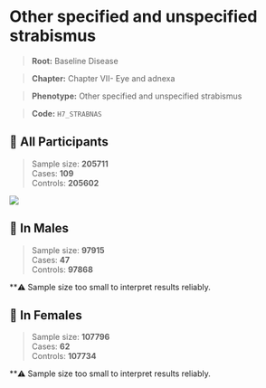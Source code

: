 # Other specified and unspecified strabismus

> **Root:** Baseline Disease  

> **Chapter:** Chapter VII- Eye and adnexa  

> **Phenotype:** Other specified and unspecified strabismus  

> **Code:** `H7_STRABNAS`

## 🧪 All Participants  
> Sample size: **205711**  
> Cases: **109**  
> Controls: **205602**
<img src="/Disease/Figures/ALL/Baseline/H7_STRABNAS.png"/>
<CsvTable src="/Disease/Data/ALL/Baseline/LG_H7_STRABNAS.csv" label="🔍 View full results" />

## 👨 In Males  
> Sample size: **97915**  
> Cases: **47**  
> Controls: **97868**

**⚠️ Sample size too small to interpret results reliably.

## 👩 In Females  
> Sample size: **107796**  
> Cases: **62**  
> Controls: **107734**

**⚠️ Sample size too small to interpret results reliably.
